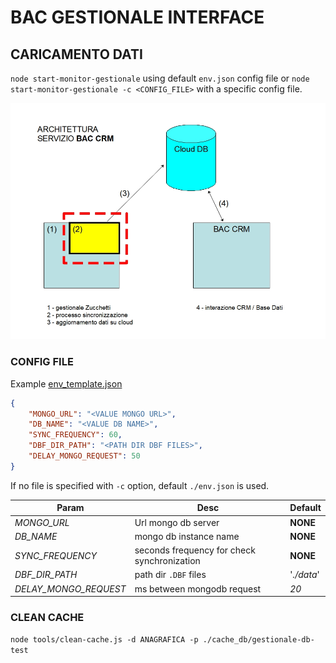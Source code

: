# BAC GESTIONALE INTERFACE

## CARICAMENTO DATI

`node start-monitor-gestionale` using default `env.json` config file or `node start-monitor-gestionale -c <CONFIG_FILE>` with a 
specific config file.

![BAC_symchronizer](./BAC_synchronizer.jpg)

### CONFIG FILE

Example [env_template.json](./env_template.json)
```json
{
    "MONGO_URL": "<VALUE MONGO URL>",
    "DB_NAME": "<VALUE DB NAME>",
    "SYNC_FREQUENCY": 60,
    "DBF_DIR_PATH": "<PATH DIR DBF FILES>",
    "DELAY_MONGO_REQUEST": 50
}
```
If no file is specified with `-c` option, default `./env.json` is used.

| Param| Desc| Default |
|---|---|---|
| _MONGO_URL_   |  Url mongo db server | **NONE** |
| _DB_NAME_ | mongo db instance name | **NONE** |
| _SYNC_FREQUENCY_ | seconds frequency for check synchronization | **NONE** |
| _DBF_DIR_PATH_ | path dir `.DBF` files | '_./data_' |
| _DELAY_MONGO_REQUEST_ | ms between mongodb request| _20_ |

### CLEAN CACHE

`node tools/clean-cache.js -d ANAGRAFICA -p ./cache_db/gestionale-db-test`







